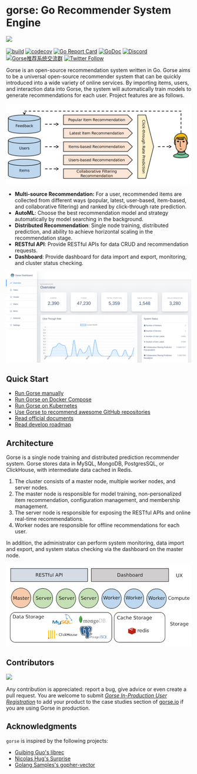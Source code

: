 # gorse: Go Recommender System Engine

<img width=160 src="assets/gorse.png"/>

[![build](https://github.com/zhenghaoz/gorse/workflows/build/badge.svg)](https://github.com/zhenghaoz/gorse/actions?query=workflow%3Abuild)
[![codecov](https://codecov.io/gh/zhenghaoz/gorse/branch/master/graph/badge.svg)](https://codecov.io/gh/zhenghaoz/gorse)
[![Go Report Card](https://goreportcard.com/badge/github.com/zhenghaoz/gorse)](https://goreportcard.com/report/github.com/zhenghaoz/gorse)
[![GoDoc](https://godoc.org/github.com/zhenghaoz/gorse?status.svg)](https://godoc.org/github.com/zhenghaoz/gorse)
[![Discord](https://img.shields.io/discord/830635934210588743)](https://discord.gg/x6gAtNNkAE)
<a target="_blank" href="https://qm.qq.com/cgi-bin/qm/qr?k=lOERnxfAM2U2rj4C9Htv9T68SLIXg6uk&jump_from=webapi"><img border="0" src="https://pub.idqqimg.com/wpa/images/group.png" alt="Gorse推荐系统交流群" title="Gorse推荐系统交流群"></a>
[![Twitter Follow](https://img.shields.io/twitter/follow/gorse_io?label=Follow&style=social)](https://twitter.com/gorse_io)

Gorse is an open-source recommendation system written in Go. Gorse aims to be a universal open-source recommender system that can be quickly introduced into a wide variety of online services. By importing items, users, and interaction data into Gorse, the system will automatically train models to generate recommendations for each user. Project features are as follows.

<img width=520 src="assets/workflow.png"/>

- **Multi-source Recommendation:** For a user, recommended items are collected from different ways (popular, latest, user-based, item-based, and collaborative filtering) and ranked by click-through rate prediction.
- **AutoML**: Choose the best recommendation model and strategy automatically by model searching in the background.
- **Distributed Recommendation**: Single node training, distributed prediction, and ability to achieve horizontal scaling in the recommendation stage.
- **RESTful API**: Provide RESTful APIs for data CRUD and recommendation requests.
- **Dashboard**: Provide dashboard for data import and export, monitoring, and cluster status checking.

<img width=720 src="assets/dashboard.png"/>

## Quick Start

- [Run Gorse manually](https://github.com/zhenghaoz/gorse/tree/master/cmd)
- [Run Gorse on Docker Compose](https://github.com/zhenghaoz/gorse/tree/master/docker)
- [Run Gorse on Kubernetes](https://github.com/zhenghaoz/gorse/tree/master/docker/deployments)
- [Use Gorse to recommend awesome GitHub repositories](https://github.com/zhenghaoz/gitrec)
- [Read official documents](https://docs.gorse.io/)
- [Read develop roadmap](https://github.com/zhenghaoz/gorse/projects)

## Architecture

Gorse is a single node training and distributed prediction recommender system. Gorse stores data in MySQL, MongoDB, PostgresSQL, or ClickHouse, with intermediate data cached in Redis.

1. The cluster consists of a master node, multiple worker nodes, and server nodes.
1. The master node is responsible for model training, non-personalized item recommendation, configuration management, and membership management.
1. The server node is responsible for exposing the RESTful APIs and online real-time recommendations.
1. Worker nodes are responsible for offline recommendations for each user.

In addition, the administrator can perform system monitoring, data import and export, and system status checking via the dashboard on the master node.

<img width=520 src="assets/architecture.png"/>

## Contributors

<a href="https://github.com/zhenghaoz/gorse/graphs/contributors">
  <img src="https://contrib.rocks/image?repo=zhenghaoz/gorse" />
</a>

Any contribution is appreciated: report a bug, give advice or even create a pull request. You are welcome to submit [*Gorse In-Production User Registration*](https://forms.office.com/r/q04Fgkh18t) to add your product to the case studies section of [gorse.io](https://gorse.io/) if you are using Gorse in production.

## Acknowledgments

`gorse` is inspired by the following projects:

- [Guibing Guo's librec](https://github.com/guoguibing/librec)
- [Nicolas Hug's Surprise](https://github.com/NicolasHug/Surprise)
- [Golang Samples's gopher-vector](https://github.com/golang-samples/gopher-vector)
